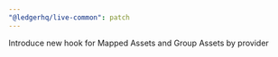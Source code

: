 ```yaml
---
"@ledgerhq/live-common": patch
---
```


Introduce new hook for Mapped Assets and Group Assets by provider
